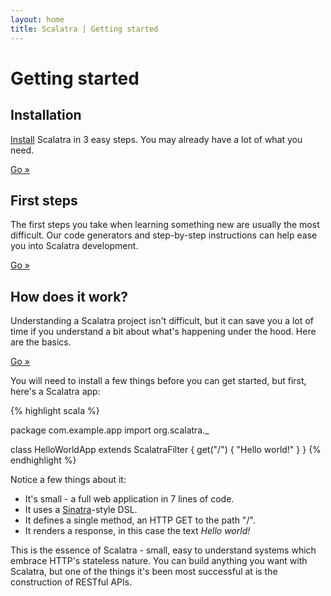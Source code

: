 ```yaml
---
layout: home
title: Scalatra | Getting started
---
```


<div class="page-header">
  <h1>Getting started</h1>
</div>

<div class="row">
  <div class="span4">
    <h2>Installation</h2>
    <p><a href="installation.html">Install</a> Scalatra in 3 easy steps. You may
      already have a lot of what you need.</p>
    <p><a href="installation.html" class="btn btn-primary">Go »</a></p>
 </div>
  <div class="span4">
    <h2>First steps</h2>
    <p>The first steps you take when learning something new are usually the
      most difficult. Our code generators and step-by-step instructions
      can help ease you into Scalatra development.</p>
   <a href="first-steps.html" class="btn btn-primary">Go »</a> </div>
  <div class="span4">
    <h2>How does it work?</h2>
    <p>Understanding a Scalatra project isn't difficult, but it can save you
    a lot of time if you understand a bit about what's happening under the hood.
    Here are the basics.</p>
    <a href="understanding-scalatra.html" class="btn btn-primary">Go »</a>
  </div>
</div>


You will need to install a few things before you can get started, but first,
here's a Scalatra app:

{% highlight scala %}

  package com.example.app
  import org.scalatra._

  class HelloWorldApp extends ScalatraFilter {
    get("/") {
      "Hello world!"
    }
  }
{% endhighlight %}

Notice a few things about it:

 * It's small - a full web application in 7 lines of code.
 * It uses a [Sinatra](http://sinatrarb.com)-style DSL.
 * It defines a single method, an HTTP GET to the path "/".
 * It renders a response, in this case the text _Hello world!_

This is the essence of Scalatra - small, easy to understand systems which
embrace HTTP's stateless nature. You can build anything you want with Scalatra,
but one of the things it's been most successful at is the construction of
RESTful APIs.


